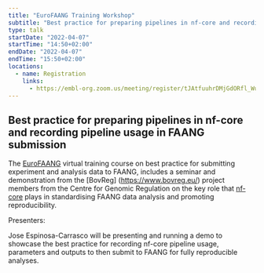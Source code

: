 ```yaml
---
title: "EuroFAANG Training Workshop"
subtitle: "Best practice for preparing pipelines in nf-core and recording pipeline usage in FAANG submissions"
type: talk
startDate: "2022-04-07"
startTime: "14:50+02:00"
endDate: "2022-04-07"
endTime: "15:50+02:00"
locations:
  - name: Registration
    links:
      - https://embl-org.zoom.us/meeting/register/tJAtfuuhrDMjGdORfl_Wu72X2f9HsR9zOmt2
---
```


## Best practice for preparing pipelines in nf-core and recording pipeline usage in FAANG submission

The [EuroFAANG](https://eurofaang.eu/) virtual
training course on best practice for submitting experiment and analysis data to FAANG, includes a seminar and demonstration from the [BovReg]
(https://www.bovreg.eu/) project members from the Centre for Genomic
Regulation on the key role that [nf-core](https://nf-co.re/) plays in
standardising FAANG data analysis and promoting reproducibility.

Presenters:

Jose Espinosa-Carrasco will be presenting and running a demo to showcase the best practice for recording nf-core pipeline usage, parameters and outputs to then submit to FAANG for fully reproducible analyses.
